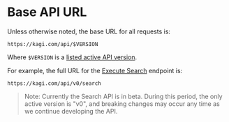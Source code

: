 # Base API URL

Unless otherwise noted, the base URL for all requests is:

```
https://kagi.com/api/$VERSION
```

Where `$VERSION` is a [listed active API version](../api-version.md).

For example, the full URL for the [Execute Search](../endpoints/execute-search.md)
endpoint is:

```
https://kagi.com/api/v0/search
```

> Note: Currently the Search API is in beta. During this period, the only
> active version is "v0", and breaking changes may occur any time as we
> continue developing the API.
